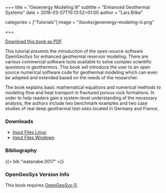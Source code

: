 +++
title = "Geoenergy Modeling III"
subtitle = "Enhanced Geothermal Systems"
date = 2018-03-07T15:13:52+01:00
author = "Lars Bilke"

categories = ["Tutorials"]
image = "/books/geoenergy-modeling-iii.png"

+++

[<i class="far fa-file-pdf"></i> Download this book as PDF](https://ogsstorage.blob.core.windows.net/web/Books/Geoenergy-Model-III/GeoenergyModelingIII-EGS.pdf)

This tutorial presents the introduction of the open-source software OpenGeoSys for enhanced geothermal reservoir modeling. There are various commercial software tools available to solve complex scientific questions in geothermics. This book will introduce the user to an open source numerical software code for geothermal modeling which can even be adapted and extended based on the needs of the researcher.

The book explains basic mathematical equations and numerical methods to modeling flow and heat transport in fractured porous rock formations. In order to help readers gain a system-level understanding of the necessary analysis, the authors include two benchmark examples and two case studies of real deep geothermal test-sites located in Germany and France.

<div class='note clear-both'>

### <i class="far fa-download"></i> Downloads

- [<i class="far fa-file-archive"></i> Input Files Linux](https://ogsstorage.blob.core.windows.net/web/Books/Geoenergy-Model-III/GeoEnergyModelingIII_input-files_unix.zip)  
- [<i class="far fa-file-archive"></i> Input Files Windows](https://ogsstorage.blob.core.windows.net/web/Books/Geoenergy-Model-III/GeoEnergyModelingIII_input-files_windows.zip)  

</div>

<div class='note'>

### <i class="far fa-book"></i> Bibliography

{{< bib "watanabe:2017" >}}
</div>

<div class='note'>

### <i class="far fa-code-branch"></i> OpenGeoSys Version Info

This book requires [OpenGeoSys-5](/ogs-5/).
</div>
